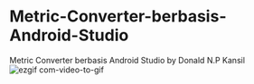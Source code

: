 # Metric-Converter-berbasis-Android-Studio
Metric Converter berbasis Android Studio by Donald N.P Kansil
![ezgif com-video-to-gif](https://github.com/nathankxl21/Metric-Converter-berbasis-Android-Studio/assets/132435707/9c3eaa88-f9bd-4364-8c5b-d1a6683a6c6a)
